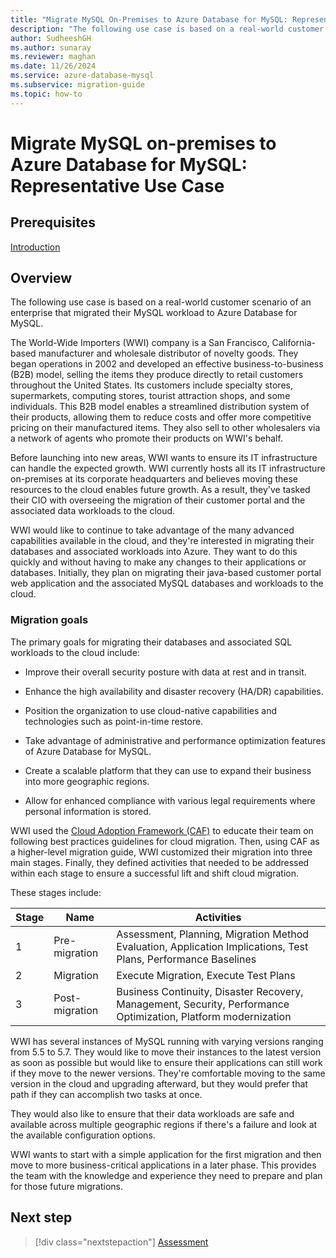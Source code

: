 ```yaml
---
title: "Migrate MySQL On-Premises to Azure Database for MySQL: Representative Use Case"
description: "The following use case is based on a real-world customer scenario of an enterprise who migrated their MySQL workload to Azure Database for MySQL."
author: SudheeshGH
ms.author: sunaray
ms.reviewer: maghan
ms.date: 11/26/2024
ms.service: azure-database-mysql
ms.subservice: migration-guide
ms.topic: how-to
---
```


# Migrate MySQL on-premises to Azure Database for MySQL: Representative Use Case

## Prerequisites

[Introduction](01-mysql-migration-guide-intro.md)

## Overview

The following use case is based on a real-world customer scenario of an enterprise that migrated their MySQL workload to Azure Database for MySQL.

The World-Wide Importers (WWI) company is a San Francisco, California-based manufacturer and wholesale distributor of novelty goods. They began operations in 2002 and developed an effective business-to-business (B2B) model, selling the items they produce directly to retail customers throughout the United States. Its customers include specialty stores, supermarkets, computing stores, tourist attraction shops, and some individuals. This B2B model enables a streamlined distribution system of their products, allowing them to reduce costs and offer more competitive pricing on their manufactured items. They also sell to other wholesalers via a network of agents who promote their products on WWI's behalf.

Before launching into new areas, WWI wants to ensure its IT infrastructure can handle the expected growth. WWI currently hosts all its IT infrastructure on-premises at its corporate headquarters and believes moving these resources to the cloud enables future growth. As a result, they've tasked their CIO with overseeing the migration of their customer portal and the associated data workloads to the cloud.

WWI would like to continue to take advantage of the many advanced capabilities available in the cloud, and they're interested in migrating their databases and associated workloads into Azure. They want to do this quickly and without having to make any changes to their applications or databases. Initially, they plan on migrating their java-based customer portal web application and the associated MySQL databases and workloads to the cloud.

### Migration goals

The primary goals for migrating their databases and associated SQL workloads to the cloud include:

  - Improve their overall security posture with data at rest and in transit.

  - Enhance the high availability and disaster recovery (HA/DR) capabilities.

  - Position the organization to use cloud-native capabilities and technologies such as point-in-time restore.

  - Take advantage of administrative and performance optimization features of Azure Database for MySQL.

  - Create a scalable platform that they can use to expand their business into more geographic regions.

  - Allow for enhanced compliance with various legal requirements where personal information is stored.

WWI used the [Cloud Adoption Framework (CAF)](/azure/cloud-adoption-framework/) to educate their team on following best practices guidelines for cloud migration. Then, using CAF as a higher-level migration guide, WWI customized their migration into three main stages. Finally, they defined activities that needed to be addressed within each stage to ensure a successful lift and shift cloud migration.

These stages include:

| Stage | Name | Activities |
| --- | --- | --- |
| 1 | Pre-migration | Assessment, Planning, Migration Method Evaluation, Application Implications, Test Plans, Performance Baselines |
| 2 | Migration | Execute Migration, Execute Test Plans |
| 3 | Post-migration | Business Continuity, Disaster Recovery, Management, Security, Performance Optimization, Platform modernization |

WWI has several instances of MySQL running with varying versions ranging from 5.5 to 5.7. They would like to move their instances to the latest version as soon as possible but would like to ensure their applications can still work if they move to the newer versions. They're comfortable moving to the same version in the cloud and upgrading afterward, but they would prefer that path if they can accomplish two tasks at once.

They would also like to ensure that their data workloads are safe and available across multiple geographic regions if there's a failure and look at the available configuration options.

WWI wants to start with a simple application for the first migration and then move to more business-critical applications in a later phase. This provides the team with the knowledge and experience they need to prepare and plan for those future migrations.

## Next step

> [!div class="nextstepaction"]
> [Assessment](03-assessment.md)
